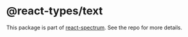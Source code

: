 # @react-types/text

This package is part of [react-spectrum](https://github.com/watheia/spectrum). See the repo for more details.
